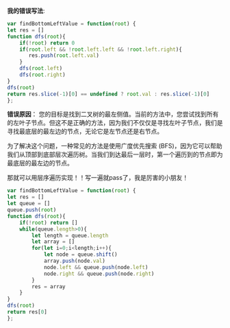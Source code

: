 **我的错误写法**:
```javaScript
var findBottomLeftValue = function(root) {
let res = []
function dfs(root){
    if(!root) return 0
    if(root.left && !root.left.left && !root.left.right){
       res.push(root.left.val)
    }
    dfs(root.left)
    dfs(root.right)
}
dfs(root)
return res.slice(-1)[0] == undefined ? root.val : res.slice(-1)[0]
};
```

**错误原因**：
您的目标是找到二叉树的最左侧值。当前的方法中，您尝试找到所有的左叶子节点。但这不是正确的方法，因为我们不仅仅是寻找左叶子节点，我们是寻找最底层的最左边的节点，无论它是左节点还是右节点。

为了解决这个问题，一种常见的方法是使用广度优先搜索 (BFS)，因为它可以帮助我们从顶部到底部层次遍历树。当我们到达最后一层时，第一个遍历到的节点即为最底层的最左边的节点。

那就可以用层序遍历实现！！写一遍就pass了，我是厉害的小朋友！

```javaScript
var findBottomLeftValue = function(root) {
let res = []
let queue = []
queue.push(root)
function dfs(root){
    if(!root) return []
    while(queue.length>0){
        let length = queue.length
        let array = []
        for(let i=0;i<length;i++){
            let node = queue.shift()
            array.push(node.val)
            node.left && queue.push(node.left)
            node.right && queue.push(node.right)
        }
        res = array
    }
}
dfs(root)
return res[0]
};
```
